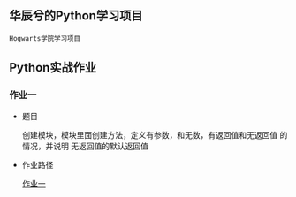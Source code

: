 ## 华辰兮的Python学习项目
    Hogwarts学院学习项目

## Python实战作业
### 作业一
- 题目

    创建模块，模块里面创建方法，定义有参数，和无数，有返回值和无返回值 的情况，并说明 无返回值的默认返回值
    
- 作业路径

    [作业一](https://github.com/HuaXiChen/Hogwarts_huaxichen/blob/master/pythoncode/homework/homework1.py)